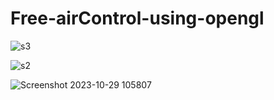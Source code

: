 # Free-airControl-using-opengl
![s3](https://github.com/Parthu75/Free-airControl-using-opengl/assets/146209786/97bf1966-da67-40a9-8bf0-910276c9d0cb)

![s2](https://github.com/Parthu75/Free-airControl-using-opengl/assets/146209786/5d74161b-0d2c-4b74-947a-df11579f36bc)

![Screenshot 2023-10-29 105807](https://github.com/Parthu75/Free-airControl-using-opengl/assets/146209786/1e38980c-e900-43f9-855c-446212d9d8fc)
